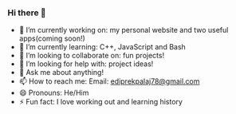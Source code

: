 ### Hi there 👋

- 🔭 I’m currently working on: my personal website and two useful apps(coming soon!)
- 🌱 I’m currently learning: C++, JavaScript and Bash
- 👯 I’m looking to collaborate on: fun projects! 
- 🤔 I’m looking for help with: project ideas!
- 💬 Ask me about anything!
- 📫 How to reach me: Email: ediprekpalaj78@gmail.com
- 😄 Pronouns: He/Him
- ⚡ Fun fact: I love working out and learning history
